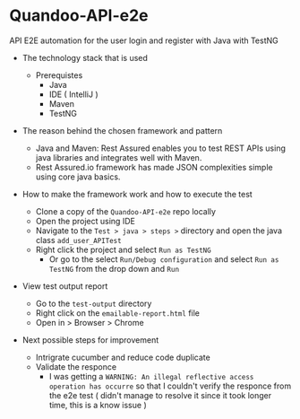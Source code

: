 # Quandoo-API-e2e
API E2E automation for the user login and register with Java with TestNG

* The technology stack that is used
    * Prerequistes 
        *  Java
        *  IDE ( IntelliJ )
        *  Maven
        *  TestNG

* The reason behind the chosen framework and pattern
    * Java and Maven:  Rest Assured enables you to test REST APIs using java libraries and integrates well with Maven.
    * Rest Assured.io framework has made JSON complexities simple using core java basics.     

* How to make the framework work and how to execute the test
    *   Clone a copy of the `Quandoo-API-e2e` repo locally
    *   Open the project using IDE
    *   Navigate to the `Test > java > steps >` directory and open the java class `add_user_APITest`
    *   Right click the project and select `Run as TestNG`
         * Or go to the select `Run/Debug configuration` and select `Run as TestNG` from the drop down and `Run` 

* View test output report
    *  Go to the `test-output` directory
    *  Right click on the `emailable-report.html` file
    *  Open in > Browser > Chrome

* Next possible steps for improvement
    *   Intrigrate cucumber and reduce code duplicate
    *   Validate the responce 
        * I was getting a `WARNING: An illegal reflective access operation has occurre` so that I couldn't verify the responce from the e2e test ( didn't manage to resolve it since it took longer time, this is a know issue ) 

